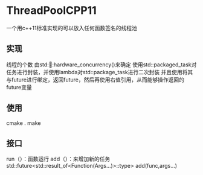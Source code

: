 # ThreadPoolCPP11
一个用c++11标准实现的可以放入任何函数签名的线程池

## 实现
线程的个数 由std::thread::hardware_concurrency()来确定
使用std::packaged_task对任务进行封装，并使用lambda对std::package_task进行二次封装
并且使用将其与future进行绑定，返回future，然后再使用右值引用，从而能够操作返回的future变量

## 使用
cmake .
make

## 接口
run（）：函数运行
add（）：来增加新的任务
std::future<std::result_of<Function(Args...)>::type> add(func,args...)
